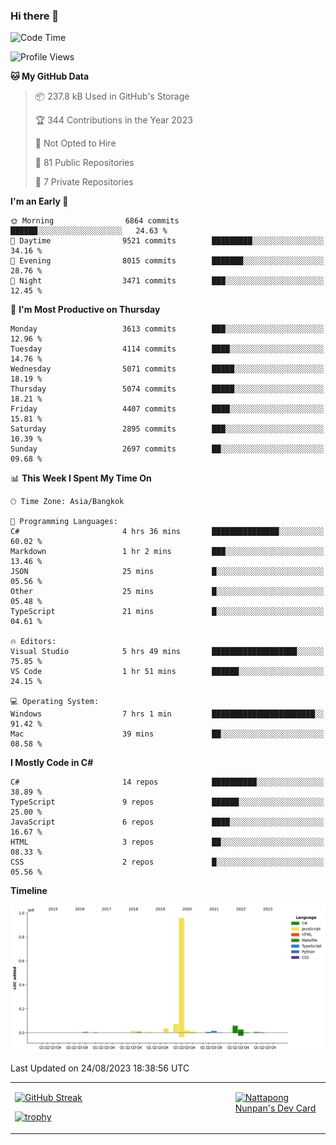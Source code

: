 ### Hi there 👋

<!--START_SECTION:waka-->
![Code Time](http://img.shields.io/badge/Code%20Time-714%20hrs%2043%20mins-blue)

![Profile Views](http://img.shields.io/badge/Profile%20Views-0-blue)

**🐱 My GitHub Data** 

> 📦 237.8 kB Used in GitHub's Storage 
 > 
> 🏆 344 Contributions in the Year 2023
 > 
> 🚫 Not Opted to Hire
 > 
> 📜 81 Public Repositories 
 > 
> 🔑 7 Private Repositories 
 > 
**I'm an Early 🐤** 

```text
🌞 Morning                6864 commits        ██████░░░░░░░░░░░░░░░░░░░   24.63 % 
🌆 Daytime                9521 commits        █████████░░░░░░░░░░░░░░░░   34.16 % 
🌃 Evening                8015 commits        ███████░░░░░░░░░░░░░░░░░░   28.76 % 
🌙 Night                  3471 commits        ███░░░░░░░░░░░░░░░░░░░░░░   12.45 % 
```
📅 **I'm Most Productive on Thursday** 

```text
Monday                   3613 commits        ███░░░░░░░░░░░░░░░░░░░░░░   12.96 % 
Tuesday                  4114 commits        ████░░░░░░░░░░░░░░░░░░░░░   14.76 % 
Wednesday                5071 commits        █████░░░░░░░░░░░░░░░░░░░░   18.19 % 
Thursday                 5074 commits        █████░░░░░░░░░░░░░░░░░░░░   18.21 % 
Friday                   4407 commits        ████░░░░░░░░░░░░░░░░░░░░░   15.81 % 
Saturday                 2895 commits        ███░░░░░░░░░░░░░░░░░░░░░░   10.39 % 
Sunday                   2697 commits        ██░░░░░░░░░░░░░░░░░░░░░░░   09.68 % 
```


📊 **This Week I Spent My Time On** 

```text
🕑︎ Time Zone: Asia/Bangkok

💬 Programming Languages: 
C#                       4 hrs 36 mins       ███████████████░░░░░░░░░░   60.02 % 
Markdown                 1 hr 2 mins         ███░░░░░░░░░░░░░░░░░░░░░░   13.46 % 
JSON                     25 mins             █░░░░░░░░░░░░░░░░░░░░░░░░   05.56 % 
Other                    25 mins             █░░░░░░░░░░░░░░░░░░░░░░░░   05.48 % 
TypeScript               21 mins             █░░░░░░░░░░░░░░░░░░░░░░░░   04.61 % 

🔥 Editors: 
Visual Studio            5 hrs 49 mins       ███████████████████░░░░░░   75.85 % 
VS Code                  1 hr 51 mins        ██████░░░░░░░░░░░░░░░░░░░   24.15 % 

💻 Operating System: 
Windows                  7 hrs 1 min         ███████████████████████░░   91.42 % 
Mac                      39 mins             ██░░░░░░░░░░░░░░░░░░░░░░░   08.58 % 
```

**I Mostly Code in C#** 

```text
C#                       14 repos            ██████████░░░░░░░░░░░░░░░   38.89 % 
TypeScript               9 repos             ██████░░░░░░░░░░░░░░░░░░░   25.00 % 
JavaScript               6 repos             ████░░░░░░░░░░░░░░░░░░░░░   16.67 % 
HTML                     3 repos             ██░░░░░░░░░░░░░░░░░░░░░░░   08.33 % 
CSS                      2 repos             █░░░░░░░░░░░░░░░░░░░░░░░░   05.56 % 
```



**Timeline**

![Lines of Code chart](https://raw.githubusercontent.com/aixasz/aixasz/main/assets/bar_graph.png)


 Last Updated on 24/08/2023 18:38:56 UTC
<!--END_SECTION:waka-->

<table>
<tr>
<td width="70%" valign="top">
 
 [![GitHub Streak](http://github-readme-streak-stats.herokuapp.com?user=aixasz&theme=github-dark&hide_border=true&date_format=%5BY%20%5DM%20j)](https://git.io/streak-stats)

 [![trophy](https://github-profile-trophy.vercel.app/?username=aixasz&theme=onedark)](https://github.com/ryo-ma/github-profile-trophy)
 </td>
<td width="30%" valign="top">
 
<a href="https://app.daily.dev/aixasz"><img src="https://api.daily.dev/devcards/403207936e6547c9a85ea449e9f3abe8.png?r=re8" alt="Nattapong Nunpan's Dev Card"/></a>

 </td>
</tr>
</table>
 
